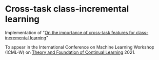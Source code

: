 # Cross-task class-incremental learning
Implementation of "[On the importance of cross-task features for class-incremental learning](https://arxiv.org/abs/2106.11930)"

To appear in the International Conference on Machine Learning Workshop (ICML-W) on [Theory and Foundation of Continual Learning](https://sites.google.com/view/cl-theory-icml2021) 2021.
